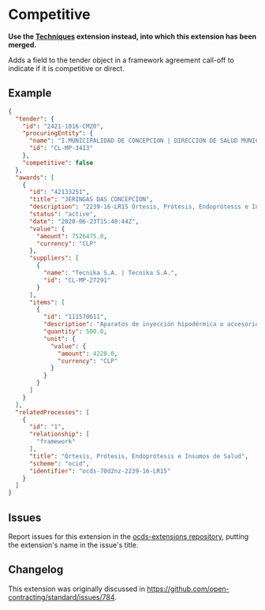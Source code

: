 # Competitive

**Use the [Techniques](https://extensions.open-contracting.org/en/extensions/techniques/master/) extension instead, into which this extension has been merged.**

Adds a field to the tender object in a framework agreement call-off to indicate if it is competitive or direct.

## Example

```json
{
  "tender": {
    "id": "2421-1016-CM20",
    "procuringEntity": {
      "name": "I.MUNICIPALIDAD DE CONCEPCION | DIRECCION DE SALUD MUNICIPAL DE CONCEPCION",
      "id": "CL-MP-3413"
    },
    "competitive": false
  },
  "awards": [
    {
      "id": "42133251",
      "title": "JERINGAS DAS CONCEPCION",
      "description": "2239-16-LR15 Órtesis, Prótesis, Endoprótesis e Insumos de Salud. FINANCIAMIENTO: 215.22.04.005.001 SP 28 SE SOLICITA LA ACEPTACIÓN DE ESTA ORCOM A TRAVÉS DE LA PLATAFORMA MERCADO PUBLICO ANTES DE REALIZAR LA ENTREGA DEL BIEN O SERVICIO",
      "status": "active",
      "date": "2020-06-23T15:40:44Z",
      "value": {
        "amount": 7526475.0,
        "currency": "CLP"
      },
      "suppliers": [
        {
          "name": "Tecnika S.A. | Tecnika S.A.",
          "id": "CL-MP-27291"
        }
      ],
      "items": [
        {
          "id": "111570611",
          "description": "Aparatos de inyección hipodérmica o accesorios(1391678 )JERINGA HIPODERMICA CONTROLADA VENOTEK 10ML LUER LOCK CON AGUJA 21GX1 1/2 100 UNIDADES 1418179",
          "quantity": 500.0,
          "unit": {
            "value": {
              "amount": 4228.0,
              "currency": "CLP"
            }
          }
        }
      ]
    }
  ],
  "relatedProcesses": [
    {
      "id": "1",
      "relationship": [
        "framework"
      ],
      "title": "Órtesis, Prótesis, Endoprótesis e Insumos de Salud",
      "scheme": "ocid",
      "identifier": "ocds-70d2nz-2239-16-LR15"
    }
  ]
}
```

## Issues

Report issues for this extension in the [ocds-extensions repository](https://github.com/open-contracting/ocds-extensions/issues), putting the extension's name in the issue's title.

## Changelog

This extension was originally discussed in <https://github.com/open-contracting/standard/issues/784>.
